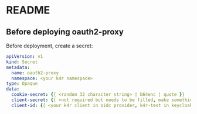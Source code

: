 # README

## Before deploying oauth2-proxy

Before deployment, create a secret:

``` yaml
apiVersion: v1
kind: Secret
metadata:
  name: oauth2-proxy
  namespace: <your k4r namespace>
type: Opaque
data:
  cookie-secret: {{ <random 32 character string> | b64enc | quote }}
  client-secret: {{ <not required but needs to be filled, make something up> | b64enc | quote }}
  client-id: {{ <your k4r client in oidc provider, k4r-test in keycloak during project phase> | b64enc | quote }}
```
